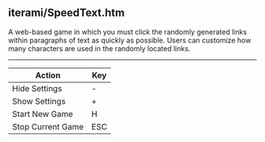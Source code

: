 iterami/SpeedText.htm
---------------------

A web-based game in which you must click the randomly generated links within paragraphs of text as quickly as possible. Users can customize how many characters are used in the randomly located links.

---

Action            | Key
------------------|----
Hide Settings     | -
Show Settings     | +
Start New Game    | H
Stop Current Game | ESC

